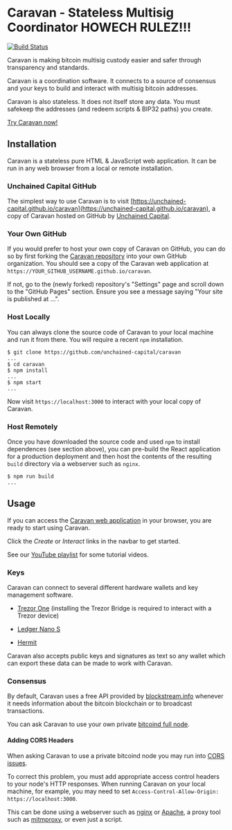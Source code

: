 # Caravan - Stateless Multisig Coordinator HOWECH RULEZ!!!

[![Build Status](https://travis-ci.com/unchained-capital/caravan.svg?branch=master)](https://travis-ci.com/unchained-capital/caravan)

Caravan is making bitcoin multisig custody easier and safer through
transparency and standards.

Caravan is a coordination software. It connects to a source of
consensus and your keys to build and interact with multisig bitcoin
addresses.

Caravan is also stateless. It does not itself store any data. You must
safekeep the addresses (and redeem scripts & BIP32 paths) you create.

[Try Caravan now!](https://unchained-capital.github.io/caravan)

## Installation

Caravan is a stateless pure HTML & JavaScript web application.  It can
be run in any web browser from a local or remote installation.

### Unchained Capital GitHub

The simplest way to use Caravan is to visit
[https://unchained-capital.github.io/caravan](https://unchained-capital.github.io/caravan),
a copy of Caravan hosted on GitHub by
[Unchained Capital](https://www.unchained-capital.com).

### Your Own GitHub

If you would prefer to host your own copy of Caravan on GitHub, you
can do so by first forking the
[Caravan repository](https://github.com/unchained-capital/caravan)
into your own GitHub organization.  You should see a copy of the
Caravan web application at
`https://YOUR_GITHUB_USERNAME.github.io/caravan`.

If not, go to the (newly forked) repository's "Settings" page and
scroll down to the "GitHub Pages" section.  Ensure you see a message
saying "Your site is published at ...".

### Host Locally

You can always clone the source code of Caravan to your local machine
and run it from there.  You will require a recent `npm` installation.

```
$ git clone https://github.com/unchained-capital/caravan
...
$ cd caravan
$ npm install
...
$ npm start
...
```

Now visit `https://localhost:3000` to interact with your local copy of
Caravan.

### Host Remotely

Once you have downloaded the source code and used `npm` to install
dependences (see section above), you can pre-build the React
application for a production deployment and then host the contents of
the resulting `build` directory via a webserver such as `nginx`.

```
$ npm run build
...
```

## Usage

If you can access the [Caravan web
application](https://unchained-capital.github.io/caravan) in your
browser, you are ready to start using Caravan.

Click the *Create* or *Interact* links in the navbar to get started.

See our [YouTube
playlist](https://www.youtube.com/playlist?list=PLUM8mrUjWoPRsVGEZ1gTntqPd4xrQZoiH)
for some tutorial videos.

### Keys

Caravan can connect to several different hardware wallets and key
management software.

* [Trezor One](https://shop.trezor.io/product/trezor-one-white) (installing the Trezor Bridge is required to interact with a Trezor device)

* [Ledger Nano S](https://www.ledger.com/products/ledger-nano-s)

* [Hermit](https://github.com/unchained-capital/hermit)

Caravan also accepts public keys and signatures as text so any wallet
which can export these data can be made to work with Caravan.

### Consensus

By default, Caravan uses a free API provided by
[blockstream.info](https://blockstream.info) whenever it needs
information about the bitcoin blockchain or to broadcast transactions.

You can ask Caravan to use your own private [bitcoind full
node](https://bitcoin.org/en/full-node).

#### Adding CORS Headers

When asking Caravan to use a private bitcoind node you may run into
[CORS issues](https://developer.mozilla.org/en-US/docs/Web/HTTP/CORS).

To correct this problem, you must add appropriate access control
headers to your node's HTTP responses.  When running Caravan on your
local machine, for example, you may need to set
`Access-Control-Allow-Origin: https://localhost:3000`.

This can be done using a webserver such as
[nginx](https://www.nginx.com) or [Apache](https://httpd.apache.org),
a proxy tool such as [mitmproxy](https://mitmproxy.org), or even just
a script.
